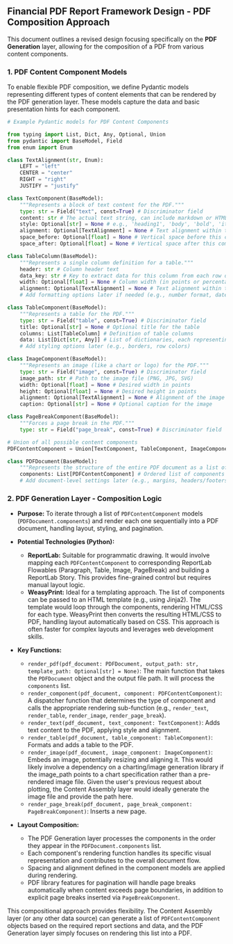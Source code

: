 ## Financial PDF Report Framework Design - PDF Composition Approach

This document outlines a revised design focusing specifically on the **PDF Generation** layer, allowing for the composition of a PDF from various content components.

### 1. PDF Content Component Models

To enable flexible PDF composition, we define Pydantic models representing different types of content elements that can be rendered by the PDF generation layer. These models capture the data and basic presentation hints for each component.

```python
# Example Pydantic models for PDF Content Components

from typing import List, Dict, Any, Optional, Union
from pydantic import BaseModel, Field
from enum import Enum

class TextAlignment(str, Enum):
    LEFT = "left"
    CENTER = "center"
    RIGHT = "right"
    JUSTIFY = "justify"

class TextComponent(BaseModel):
    """Represents a block of text content for the PDF."""
    type: str = Field("text", const=True) # Discriminator field
    content: str # The actual text string, can include markdown or HTML depending on renderer capabilities
    style: Optional[str] = None # e.g., 'heading1', 'body', 'bold', 'italic' - maps to PDF styles
    alignment: Optional[TextAlignment] = None # Text alignment within the block
    space_before: Optional[float] = None # Vertical space before this component (in points)
    space_after: Optional[float] = None # Vertical space after this component (in points)

class TableColumn(BaseModel):
    """Represents a single column definition for a table."""
    header: str # Column header text
    data_key: str # Key to extract data for this column from each row dict
    width: Optional[float] = None # Column width (in points or percentage)
    alignment: Optional[TextAlignment] = None # Text alignment within the column cells
    # Add formatting options later if needed (e.g., number format, date format)

class TableComponent(BaseModel):
    """Represents a table for the PDF."""
    type: str = Field("table", const=True) # Discriminator field
    title: Optional[str] = None # Optional title for the table
    columns: List[TableColumn] # Definition of table columns
    data: List[Dict[str, Any]] # List of dictionaries, each representing a row
    # Add styling options later (e.g., borders, row colors)

class ImageComponent(BaseModel):
    """Represents an image (like a chart or logo) for the PDF."""
    type: str = Field("image", const=True) # Discriminator field
    image_path: str # Path to the image file (PNG, JPG, SVG)
    width: Optional[float] = None # Desired width in points
    height: Optional[float] = None # Desired height in points
    alignment: Optional[TextAlignment] = None # Alignment of the image on the page
    caption: Optional[str] = None # Optional caption for the image

class PageBreakComponent(BaseModel):
    """Forces a page break in the PDF."""
    type: str = Field("page_break", const=True) # Discriminator field

# Union of all possible content components
PDFContentComponent = Union[TextComponent, TableComponent, ImageComponent, PageBreakComponent]

class PDFDocument(BaseModel):
    """Represents the structure of the entire PDF document as a list of components."""
    components: List[PDFContentComponent] # Ordered list of components to render
    # Add document-level settings later (e.g., margins, headers/footers, title)

```

### 2. PDF Generation Layer - Composition Logic

*   **Purpose:** To iterate through a list of `PDFContentComponent` models (`PDFDocument.components`) and render each one sequentially into a PDF document, handling layout, styling, and pagination.

*   **Potential Technologies (Python):**
    *   **ReportLab:** Suitable for programmatic drawing. It would involve mapping each `PDFContentComponent` to corresponding ReportLab Flowables (Paragraph, Table, Image, PageBreak) and building a ReportLab Story. This provides fine-grained control but requires manual layout logic.
    *   **WeasyPrint:** Ideal for a templating approach. The list of components can be passed to an HTML template (e.g., using Jinja2). The template would loop through the components, rendering HTML/CSS for each type. WeasyPrint then converts the resulting HTML/CSS to PDF, handling layout automatically based on CSS. This approach is often faster for complex layouts and leverages web development skills.

*   **Key Functions:**
    *   `render_pdf(pdf_document: PDFDocument, output_path: str, template_path: Optional[str] = None)`: The main function that takes the `PDFDocument` object and the output file path. It will process the `components` list.
    *   `render_component(pdf_document, component: PDFContentComponent)`: A dispatcher function that determines the type of component and calls the appropriate rendering sub-function (e.g., `render_text`, `render_table`, `render_image`, `render_page_break`).
    *   `render_text(pdf_document, text_component: TextComponent)`: Adds text content to the PDF, applying style and alignment.
    *   `render_table(pdf_document, table_component: TableComponent)`: Formats and adds a table to the PDF.
    *   `render_image(pdf_document, image_component: ImageComponent)`: Embeds an image, potentially resizing and aligning it. This would likely involve a dependency on a charting/image generation library if the image_path points to a chart specification rather than a pre-rendered image file. Given the user's previous request about plotting, the Content Assembly layer would ideally generate the image file and provide the path here.
    *   `render_page_break(pdf_document, page_break_component: PageBreakComponent)`: Inserts a new page.

*   **Layout Composition:**
    *   The PDF Generation layer processes the components in the order they appear in the `PDFDocument.components` list.
    *   Each component's rendering function handles its specific visual representation and contributes to the overall document flow.
    *   Spacing and alignment defined in the component models are applied during rendering.
    *   PDF library features for pagination will handle page breaks automatically when content exceeds page boundaries, in addition to explicit page breaks inserted via `PageBreakComponent`.

This compositional approach provides flexibility. The Content Assembly layer (or any other data source) can generate a list of `PDFContentComponent` objects based on the required report sections and data, and the PDF Generation layer simply focuses on rendering this list into a PDF.
